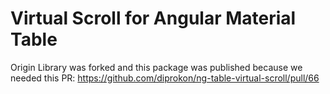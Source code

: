 # Virtual Scroll for Angular Material Table

Origin Library was forked and this package was published because we needed this PR: https://github.com/diprokon/ng-table-virtual-scroll/pull/66